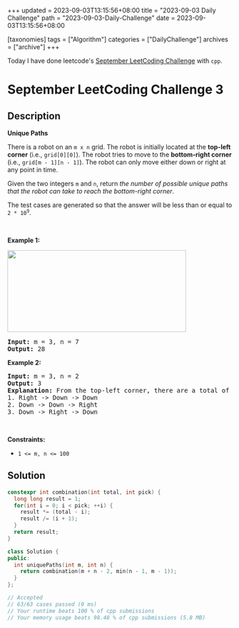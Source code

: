 +++
updated = 2023-09-03T13:15:56+08:00
title = "2023-09-03 Daily Challenge"
path = "2023-09-03-Daily-Challenge"
date = 2023-09-03T13:15:56+08:00

[taxonomies]
tags = ["Algorithm"]
categories = ["DailyChallenge"]
archives = ["archive"]
+++

Today I have done leetcode's [September LeetCoding Challenge](https://leetcode.com/problems/unique-paths/) with `cpp`.

<!-- more -->

# September LeetCoding Challenge 3

## Description

**Unique Paths**

<p>There is a robot on an <code>m x n</code> grid. The robot is initially located at the <strong>top-left corner</strong> (i.e., <code>grid[0][0]</code>). The robot tries to move to the <strong>bottom-right corner</strong> (i.e., <code>grid[m - 1][n - 1]</code>). The robot can only move either down or right at any point in time.</p>

<p>Given the two integers <code>m</code> and <code>n</code>, return <em>the number of possible unique paths that the robot can take to reach the bottom-right corner</em>.</p>

<p>The test cases are generated so that the answer will be less than or equal to <code>2 * 10<sup>9</sup></code>.</p>

<p>&nbsp;</p>
<p><strong class="example">Example 1:</strong></p>
<img src="https://assets.leetcode.com/uploads/2018/10/22/robot_maze.png" style="width: 400px; height: 183px;" />
<pre>
<strong>Input:</strong> m = 3, n = 7
<strong>Output:</strong> 28
</pre>

<p><strong class="example">Example 2:</strong></p>

<pre>
<strong>Input:</strong> m = 3, n = 2
<strong>Output:</strong> 3
<strong>Explanation:</strong> From the top-left corner, there are a total of 3 ways to reach the bottom-right corner:
1. Right -&gt; Down -&gt; Down
2. Down -&gt; Down -&gt; Right
3. Down -&gt; Right -&gt; Down
</pre>

<p>&nbsp;</p>
<p><strong>Constraints:</strong></p>

<ul>
	<li><code>1 &lt;= m, n &lt;= 100</code></li>
</ul>


## Solution

``` cpp
constexpr int combination(int total, int pick) {
  long long result = 1;
  for(int i = 0; i < pick; ++i) {
    result *= (total - i);
    result /= (i + 1);
  }
  return result;
}

class Solution {
public:
  int uniquePaths(int m, int n) {
    return combination(m + n - 2, min(n - 1, m - 1));
  }
};

// Accepted
// 63/63 cases passed (0 ms)
// Your runtime beats 100 % of cpp submissions
// Your memory usage beats 98.48 % of cpp submissions (5.8 MB)
```
